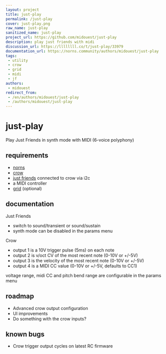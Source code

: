 ```yaml
---
layout: project
title: just-play
permalink: /just-play
cover: just-play.png
raw_name: just-play
sanitized_name: just-play
project_url: https://github.com/midouest/just-play
description: play just friends with midi
discussion_url: https://llllllll.co/t/just-play/33979
documentation_url: https://norns.community/authors/midouest/just-play
tags:
 - utility
 - crow
 - grid
 - midi
 - jf
authors:
 - midouest
redirect_from:
 - /en/authors/midouest/just-play
 - /authors/midouest/just-play
---
```

# just-play

Play Just Friends in synth mode with MIDI (6-voice polyphony)

## requirements

- [norns](https://monome.org/docs/norns/)
- [crow](https://monome.org/docs/crow/)
- [just friends](https://www.whimsicalraps.com/products/just-friends?variant=5586981781533) connected to crow via i2c
- a MIDI controller
- [grid](https://monome.org/docs/grid/) (optional)

## documentation

Just Friends

- switch to sound/transient or sound/sustain
- synth mode can be disabled in the params menu

Crow

- output 1 is a 10V trigger pulse (5ms) on each note
- output 2 is v/oct CV of the most recent note (0-10V or +/-5V)
- output 3 is the velocity of the most recent note (0-10V or +/-5V)
- output 4 is a MIDI CC value (0-10V or +/-5V, defaults to CC1)

voltage range, midi CC and pitch bend range are configurable in the params menu

## roadmap

- Advanced crow output configuration
- UI improvements
- Do something with the crow inputs?

## known bugs

- Crow trigger output cycles on latest RC firmware
